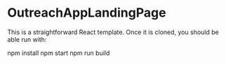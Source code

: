 # OutreachAppLandingPage

This is a straightforward React template. Once it is cloned, you should be able run with:

npm install
npm start
npm run build